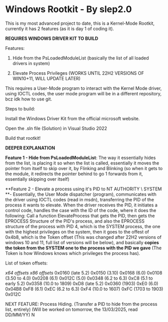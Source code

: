 # Windows Rootkit - By slep2.0

This is my most advanced project to date, this is a Kernel-Mode Rootkit, currently it has 2 features (as it is day 1 of coding it).

**REQUIRES WINDOWS DRIVER KIT TO BUILD**

Features:

1. Hide from the PsLoadedModuleList (basically the list of all loaded drivers in system)

2. Elevate Process Privileges (WORKS UNTIL 22H2 VERSIONS OF WIN10+11, WILL UPDATE LATER)

This requires a User-Mode program to interact with the Kernel Mode driver, using IOCTL codes, the user mode program will be in a different repository, bcz idk how to use git.

Steps to build:

Install the Windows Driver Kit from the official microsoft website.

Open the .sln file (Solution) in Visual Studio 2022

Build that rootkit!


**DEEPER EXPLANATION**

**Feature 1 - Hide from PsLoadedModuleList**: The way it essentially hides from the list, is placing it so when the list is called, essentially it moves the pointer from itself to skip over it, by Flinking and Blinking (so when it gets to the module, it redirects the pointer behind to go 1 forwards from it, essentially skipping over itself)

**Feature 2 - Elevate a process using it's PID to NT AUTHORITY \ SYSTEM **- Essentially, the User Mode dispatcher (program), communicates with the driver using IOCTL codes (read in msdn), transferring the PID of the process it wants to elevate. When the driver receives the PID, it initiates a control code, handles the case with the ID of the code, where it does the following: Call a function ElevateProcess that gets the PID, then gets the EPROCESS Structure of the PID's process, and also the EPROCESS structure of the process with PID 4, which is the SYSTEM process, the one with the highest privileges on the system, then it goes to the offest of 0x4b8, which is the Token offset (This was changed after 22H2 versions of windows 10 and 11, full list of versions will be below), and basically **copies the token from the SYSTEM one to the process with the PID we gave** (The Token is how Windows knows which privileges the process has).

List of token offsets:

*x64 offsets* 	         *x86 offsets*
0x0160 (late 5.2) 	   0x0150 (3.10)
0x0168 (6.0) 	         0x0108 (3.50 to 4.0)
0x0208 (6.1) 	         0x012C (5.0)
0x0348 (6.2 to 6.3) 	 0xC8 (5.1 to early 5.2)
0x0358 (10.0 to 1809)  0xD8 (late 5.2)
0x0360 (1903)          0xE0 (6.0)
0x04B8 	               0xF8 (6.1)
	                     0xEC (6.2 to 6.3)
	                     0xF4 (10.0 to 1607)
	                     0xFC (1703 to 1903)
	                     0x012C


NEXT FEATURE: Process Hiding. (Transfer a PID to hide from the process list, entirely) (Will be worked on tomorrow, the 13/03/2025, read DD/MM/YY)
 N
